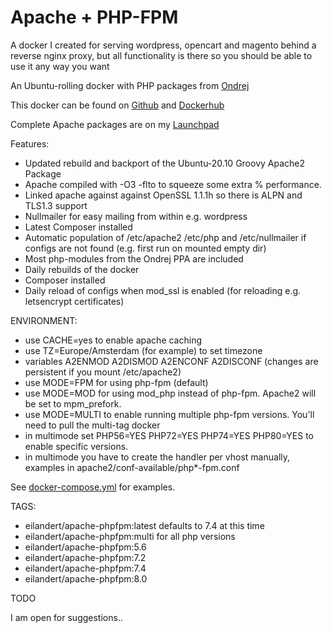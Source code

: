 # Apache + PHP-FPM

A docker I created for serving wordpress, opencart and magento behind a reverse nginx proxy, but all functionality is there so you should be able to use it any way you want

An Ubuntu-rolling docker with PHP packages from [Ondrej](https://launchpad.net/~ondrej/+archive/ubuntu/php)

This docker can be found on [Github](https://github.com/eilandert/dockerized/tree/master/apache-phpfpm) and [Dockerhub](https://hub.docker.com/r/eilandert/apache-phpfpm)

Complete Apache packages are on my [Launchpad](https://launchpad.net/~eilander/+archive/ubuntu/apache2)

Features:

- Updated rebuild and backport of the Ubuntu-20.10 Groovy Apache2 Package
- Apache compiled with -O3 -flto to squeeze some extra % performance.
- Linked apache against against OpenSSL 1.1.1h so there is ALPN and TLS1.3 support
- Nullmailer for easy mailing from within e.g. wordpress
- Latest Composer installed
- Automatic population of /etc/apache2 /etc/php and /etc/nullmailer if configs are not found (e.g. first run on mounted empty dir)
- Most php-modules from the Ondrej PPA are included
- Daily rebuilds of the docker
- Composer installed
- Daily reload of configs when mod_ssl is enabled (for reloading e.g. letsencrypt certificates)


ENVIRONMENT:

- use CACHE=yes to enable apache caching
- use TZ=Europe/Amsterdam (for example) to set timezone
- variables A2ENMOD A2DISMOD A2ENCONF A2DISCONF (changes are persistent if you mount /etc/apache2)
- use MODE=FPM for using php-fpm (default)
- use MODE=MOD for using mod_php instead of php-fpm. Apache2 will be set to mpm_prefork.
- use MODE=MULTI to enable running multiple php-fpm versions. You'll need to pull the multi-tag docker
- in multimode set PHP56=YES PHP72=YES PHP74=YES PHP80=YES to enable specific versions.
- in multimode you have to create the handler per vhost manually, examples in apache2/conf-available/php\*-fpm.conf

See [docker-compose.yml](https://github.com/eilandert/dockerized/blob/master/apache-phpfpm/docker-compose.yml) for examples.

TAGS:

- eilandert/apache-phpfpm:latest defaults to 7.4 at this time
- eilandert/apache-phpfpm:multi for all php versions
- eilandert/apache-phpfpm:5.6
- eilandert/apache-phpfpm:7.2
- eilandert/apache-phpfpm:7.4
- eilandert/apache-phpfpm:8.0

TODO

I am open for suggestions..
